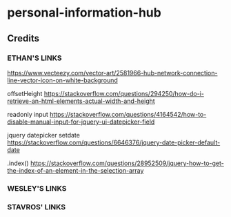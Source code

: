 # personal-information-hub

## Credits

### ETHAN'S LINKS

https://www.vecteezy.com/vector-art/2581966-hub-network-connection-line-vector-icon-on-white-background

offsetHeight
https://stackoverflow.com/questions/294250/how-do-i-retrieve-an-html-elements-actual-width-and-height

readonly input
https://stackoverflow.com/questions/4164542/how-to-disable-manual-input-for-jquery-ui-datepicker-field

jquery datepicker setdate
https://stackoverflow.com/questions/6646376/jquery-date-picker-default-date

.index()
https://stackoverflow.com/questions/28952509/jquery-how-to-get-the-index-of-an-element-in-the-selection-array

### WESLEY'S LINKS



### STAVROS' LINKS

